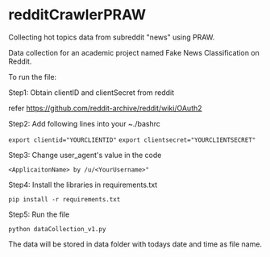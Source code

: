 # redditCrawlerPRAW
Collecting hot topics data from subreddit "news" using PRAW.

Data collection for an academic project named Fake News Classification on Reddit.

To run the file:

Step1: Obtain clientID and clientSecret from reddit

</t>  refer https://github.com/reddit-archive/reddit/wiki/OAuth2
  
Step2: Add following lines into your ~./bashrc

  ```export clientid="YOURCLIENTID"```
  ```export clientsecret="YOURCLIENTSECRET"```
  
Step3: Change user_agent's value in the code

  ```<ApplicaitonName> by /u/<YourUsername>"```
  
Step4: Install the libraries in requirements.txt

  ```pip install -r requirements.txt```
  
Step5: Run the file

  ```python dataCollection_v1.py```

The data will be stored in data folder with todays date and time as file name.
